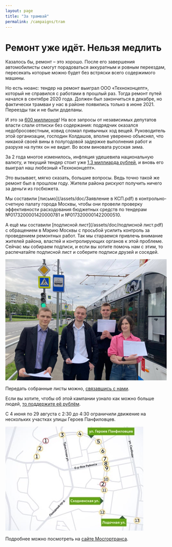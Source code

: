 ```yaml
---
layout: page
title: "За трамвай"
permalink: /campaigns/tram
---
```

# Ремонт уже идёт. Нельзя медлить

Казалось бы, ремонт – это хорошо. После его завершения автомобилисты смогут порадоваться аккуратным и ровным переездам, пересекать которые можно будет без встряски всего содержимого машины.

Но есть нюанс: тендер на ремонт выиграл ООО «Техноконцепт», который не справился с работами в прошлый раз. Тогда ремонт путей начался в сентябре 2020 года. Должен был закончиться в декабре, но фактически трамваи у нас в районе появились только в июне 2021. Переезды так и не были доделаны.

И это за [600 миллионов](https://zakupki.gov.ru/epz/order/notice/ea20/view/common-info.html?regNumber=0173200001420000781)! На все запросы от независимых депутатов власти слали отписки без содержания: подрядчик оказался недобросовестным, ковид сломал привычных ход вещей. Руководитель этой организации, господин Колдашов, вполне уверенно объяснял, что никакой своей вины в полугодовой задержке выполнения работ и разрухе на путях он не видит. Во всем виновата русская зима.

За 2 года многое изменилось, инфляция удешевила национальную валюту, и текущий тендер стоит уже [1,3 миллиарда рублей](https://zakupki.gov.ru/epz/order/notice/ea20/view/common-info.html?regNumber=0173200001422000510), и вновь его выиграл наш любезный «Техноконцепт».

Это вызывает, мягко сказать, большие вопросы. Ведь точно такой же ремонт был в прошлом году. Жители района рискуют получить ничего за деньги из госбюжета.

Мы составили [письмо](/assets/doc/Заявление в КСП.pdf) в контрольно-счетную палату города Москвы, чтобы они провели проверку эффективности расходования бюджетных средств по тендерам №0173200001420000781 и №0173200001422000510.

А ещё мы составили [подписной лист](/assets/doc/подписной лист.pdf) с обращением в Мэрию Москвы с просьбой усилить контроль за проведением ремонтных работ. Так мы стараемся привлечь внимание жителей района, властей и контролирующих органов к этой проблеме. 
Сейчас мы собираем подписи, и если вы хотите помочь нам с этим, то распечатайте подписной лист и соберите подписи друзей и соседей.

<img src="/assets/img/Сбор подписей.jpg" class="responsive-img">

Передать собранные листы можно, [связавшись с нами](https://t.me/tushino_keep_bot).

Если вы хотите, чтобы об этой кампании узнало как можно больше людей, [то поддержите её рублём](https://www.tinkoff.ru/cf/9soXm4ROuw).

С 4 июня по 29 августа с 2:30 до 4:30 ограничили движение на нескольких участках улицы Героев Панфиловцев.

<img src="/assets/img/Перекрытия.jpeg" class="responsive-img">

Подробнее можно посмотреть на [сайте Мосгортранса](https://transport.mos.ru/mostrans/all_news/110335).